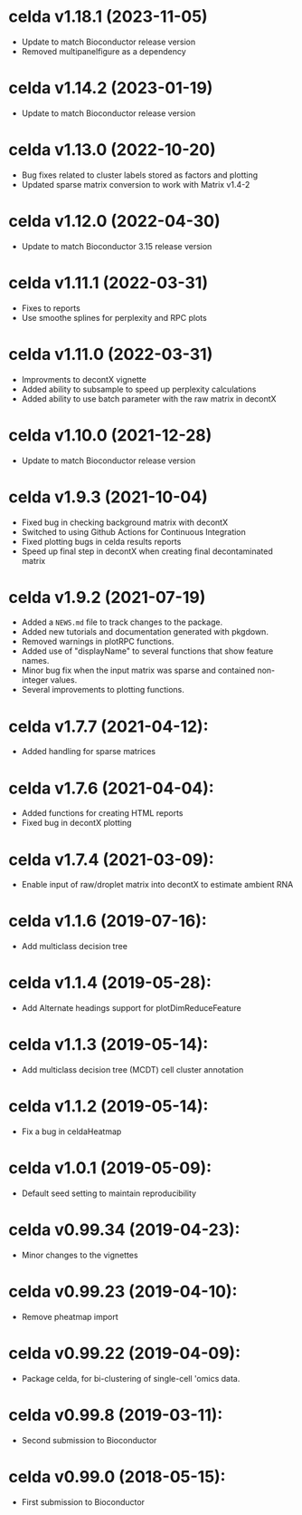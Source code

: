 # celda v1.18.1 (2023-11-05)
* Update to match Bioconductor release version
* Removed multipanelfigure as a dependency

# celda v1.14.2 (2023-01-19)
* Update to match Bioconductor release version

# celda v1.13.0 (2022-10-20)
* Bug fixes related to cluster labels stored as factors and plotting
* Updated sparse matrix conversion to work with Matrix v1.4-2

# celda v1.12.0 (2022-04-30)
* Update to match Bioconductor 3.15 release version

# celda v1.11.1 (2022-03-31)
* Fixes to reports
* Use smoothe splines for perplexity and RPC plots

# celda v1.11.0 (2022-03-31)
* Improvments to decontX vignette
* Added ability to subsample to speed up perplexity calculations
* Added ability to use batch parameter with the raw matrix in decontX

# celda v1.10.0 (2021-12-28)
* Update to match Bioconductor release version

# celda v1.9.3 (2021-10-04)
* Fixed bug in checking background matrix with decontX
* Switched to using Github Actions for Continuous Integration
* Fixed plotting bugs in celda results reports
* Speed up final step in decontX when creating final decontaminated matrix

# celda v1.9.2 (2021-07-19)
* Added a `NEWS.md` file to track changes to the package.
* Added new tutorials and documentation generated with pkgdown.
* Removed warnings in plotRPC functions.
* Added use of "displayName" to several functions that show feature names. 
* Minor bug fix when the input matrix was sparse and contained non-integer values.
* Several improvements to plotting functions. 

# celda v1.7.7 (2021-04-12):
* Added handling for sparse matrices

# celda v1.7.6 (2021-04-04):
* Added functions for creating HTML reports
* Fixed bug in decontX plotting

# celda v1.7.4 (2021-03-09):
* Enable input of raw/droplet matrix into decontX to estimate ambient RNA

# celda v1.1.6 (2019-07-16):
* Add multiclass decision tree

# celda v1.1.4 (2019-05-28):
* Add Alternate headings support for plotDimReduceFeature

# celda v1.1.3 (2019-05-14):
* Add multiclass decision tree (MCDT) cell cluster annotation

# celda v1.1.2 (2019-05-14):
* Fix a bug in celdaHeatmap

# celda v1.0.1 (2019-05-09):
* Default seed setting to maintain reproducibility

# celda v0.99.34 (2019-04-23):
* Minor changes to the vignettes

# celda v0.99.23 (2019-04-10):
* Remove pheatmap import

# celda v0.99.22 (2019-04-09):
* Package celda, for bi-clustering of single-cell 'omics data.

# celda v0.99.8 (2019-03-11):
* Second submission to Bioconductor

# celda v0.99.0 (2018-05-15):
* First submission to Bioconductor
